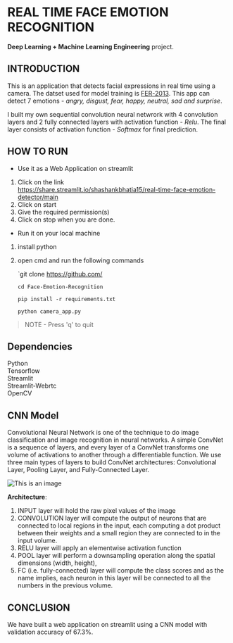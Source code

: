 # REAL TIME FACE EMOTION RECOGNITION
**Deep Learning + Machine Learning Engineering** project.

## INTRODUCTION
This is an application that detects facial expressions in real time using a camera. The datset used for model training is [FER-2013](https://www.kaggle.com/msambare/fer2013).
This app can detect 7 emotions - *angry, disgust, fear, happy, neutral, sad and surprise*. 

I built my own sequential convolution neural netwrork with 4 convolution layers and 2 fully connected layers with activation function - *Relu*.
The final layer consists of activation function - *Softmax* for final prediction.

## HOW TO RUN
- Use it as a Web Application on streamlit
1. Click on the link\
https://share.streamlit.io/shashankbhatia15/real-time-face-emotion-detector/main
2. Click on start
3. Give the required permission(s)
4. Click on stop when you are done.

- Run it on your local machine
1. install python
2. open cmd and run the following commands

   `git clone https://github.com/
   
   `cd Face-Emotion-Recognition`
   
   `pip install -r requirements.txt`
   
   `python camera_app.py`
   
  >NOTE - Press 'q' to quit

## Dependencies

Python\
Tensorflow\
Streamlit\
Streamlit-Webrtc\
OpenCV

## CNN Model


Convolutional Neural Network is one of the technique to do image classification and image recognition in neural networks. A simple ConvNet is a sequence of layers, and every layer of a ConvNet transforms one volume of activations to another through a differentiable function. We use three main types of layers to build ConvNet architectures: Convolutional Layer, Pooling Layer, and Fully-Connected Layer.

![This is an image](https://static.javatpoint.com/tutorial/tensorflow/images/convolutional-neural-network-in-tensorflow.png)

**Architecture**:

1. INPUT layer will hold the raw pixel values of the image
2. CONVOLUTION layer will compute the output of neurons that are connected to local regions in the input, each computing a dot product between their weights and a small region they are connected to in the input volume.
3. RELU layer will apply an elementwise activation function
4. POOL layer will perform a downsampling operation along the spatial dimensions (width, height), 
5. FC (i.e. fully-connected) layer will compute the class scores and as the name implies, each neuron in this layer will be connected to all the numbers in the previous volume.

## CONCLUSION
We have built a web application on streamlit using a CNN model with validation accuracy of 67.3%. 







